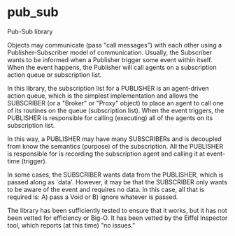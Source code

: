# pub_sub
Pub-Sub library

Objects may communicate (pass "call messages") with each other using a Publisher-Subscriber model of communication. Usually, the Subscriber wants to be informed when a Publisher trigger some event within itself. When the event happens, the Publisher will call agents on a subscription action queue or subscription list.

In this library, the subscription list for a PUBLISHER is an agent-driven action queue, which is the simplest implementation and allows the SUBSCRIBER (or a "Broker" or "Proxy" object) to place an agent to call one of its routines on the queue (subscription list). When the event triggers, the PUBLISHER is responsible for calling (executing) all of the agents on its subscription list.

In this way, a PUBLISHER may have many SUBSCRIBERs and is decoupled from know the semantics (purpose) of the subscription. All the PUBLISHER is responsible for is recording the subscription agent and calling it at event-time (trigger).

In some cases, the SUBSCRIBER wants data from the PUBLISHER, which is passed along as `data'. However, it may be that the SUBSCRIBER only wants to be aware of the event and requires no data. In this case, all that is required is: A) pass a Void or B) ignore whatever is passed.

The library has been sufficiently tested to ensure that it works, but it has not been vetted for efficiency or Big-O. It has been vetted by the Eiffel Inspector tool, which reports (at this time) "no issues."
